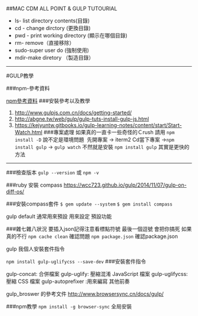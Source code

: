 ##MAC CDM ALL POINT & GULP TUTOURIAL
* ls- list directory contents(目錄)
* cd - change dirctory (更換目錄)
* pwd  - print working directory (顯示在哪個目錄)
* rm- remove（直接移除）
* sudo-super user do (強制使用)
* mdir-make diretory （製造目錄）

---

#GULP教學 

###npm-參考資料 

[npm參考資料](https://www.npmjs.com/package)
###安裝參考以及教學
1. http://www.gulpjs.com.cn/docs/getting-started/
2. http://abgne.tw/web/gulp/gulp-tuts-install-gulp-js.html
3. https://kejyuntw.gitbooks.io/gulp-learning-notes/content/start/Start-Watch.html
###專案處理
如果真的一直卡一些奇怪的Ｃrush
請用
`npm install -D`
說不定是環境問題
 先開專案 -> iterm2 Cd當下專案 ->`npm install gulp` -> `gulp watch`
不然就是安裝 
`npm install gulp` 其實是更快的方法

---

###檢查版本
`gulp --version` 或 `npm -v`

###ruby 安裝 compass
https://wcc723.github.io/gulp/2014/11/07/gulp-on-diff-os/

###安裝compass套件
`$ gem update --system`
`$ gem install compass`

gulp default 通常用來預設
用來設定 預設功能

###雜七雜八狀況
要插入json記得注意看標點符號  最後一個逗號 會把你搞死
如果真的不行
`npm cache clean` 確認問題
`npm package.json` 確認package.json

gulp 我個人安裝套件指令

`npm install gulp-uglifycss --save-dev` 
###安裝套件指令

gulp-concat: 合併檔案
gulp-uglify: 壓縮混淆 JavaScript 檔案
gulp-uglifycss: 壓縮 CSS 檔案
gulp-autoprefixer :用來編寫 其他前奏

gulp_broswer 的參考文件
http://www.browsersync.cn/docs/gulp/

###npm教學
`npm install -g browser-sync`
全局安裝